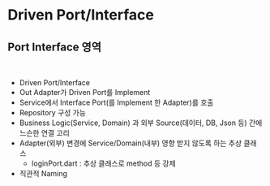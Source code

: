 # Driven Port/Interface
## Port Interface 영역
<br>

- Driven Port/Interface
- Out Adapter가 Driven Port를 Implement
- Service에서 Interface Port(를 Implement 한 Adapter)를 호출
- Repository 구성 가능
- Business Logic(Service, Domain) 과 외부 Source(데이터, DB, Json 등) 간에 느슨한 연결 고리
- Adapter(외부) 변경에 Service/Domain(내부) 영향 받지 않도록 하는 추상 클래스
  - loginPort.dart : 추상 클래스로 method 등 강제
- 직관적 Naming
